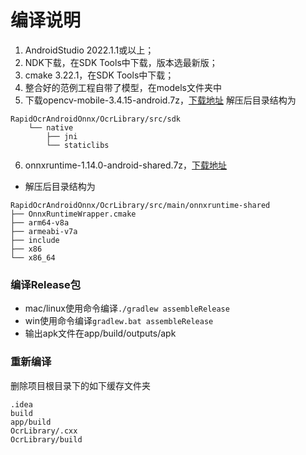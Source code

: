 # 编译说明

1. AndroidStudio 2022.1.1或以上；
2. NDK下载，在SDK Tools中下载，版本选最新版；
3. cmake 3.22.1，在SDK Tools中下载；
4. 整合好的范例工程自带了模型，在models文件夹中
5. 下载opencv-mobile-3.4.15-android.7z，[下载地址](https://gitee.com/benjaminwan/ocr-lite-android-ncnn/attach_files/843219/download/opencv-mobile-3.4.15-android.7z)
解压后目录结构为

```
RapidOcrAndroidOnnx/OcrLibrary/src/sdk
    └── native
        ├── jni
        └── staticlibs
```

6. onnxruntime-1.14.0-android-shared.7z，[下载地址](https://github.com/RapidAI/OnnxruntimeBuilder/releases/tag/1.14.0)

* 解压后目录结构为

```
RapidOcrAndroidOnnx/OcrLibrary/src/main/onnxruntime-shared
├── OnnxRuntimeWrapper.cmake
├── arm64-v8a
├── armeabi-v7a
├── include
├── x86
└── x86_64
```

### 编译Release包

* mac/linux使用命令编译```./gradlew assembleRelease```
* win使用命令编译```gradlew.bat assembleRelease```
* 输出apk文件在app/build/outputs/apk

### 重新编译

删除项目根目录下的如下缓存文件夹

```
.idea
build
app/build
OcrLibrary/.cxx
OcrLibrary/build
```

